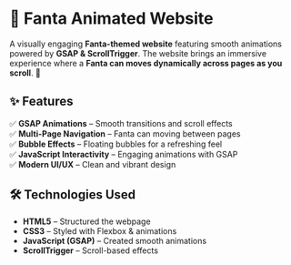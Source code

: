 # 🍊 Fanta Animated Website  

A visually engaging **Fanta-themed website** featuring smooth animations powered by **GSAP & ScrollTrigger**. The website brings an immersive experience where a **Fanta can moves dynamically across pages as you scroll**. 🚀  

## ✨ Features  
✅ **GSAP Animations** – Smooth transitions and scroll effects  
✅ **Multi-Page Navigation** – Fanta can moving between pages  
✅ **Bubble Effects** – Floating bubbles for a refreshing feel  
✅ **JavaScript Interactivity** – Engaging animations with GSAP  
✅ **Modern UI/UX** – Clean and vibrant design  

## 🛠️ Technologies Used  
- **HTML5** – Structured the webpage  
- **CSS3** – Styled with Flexbox & animations  
- **JavaScript (GSAP)** – Created smooth animations  
- **ScrollTrigger** – Scroll-based effects  
